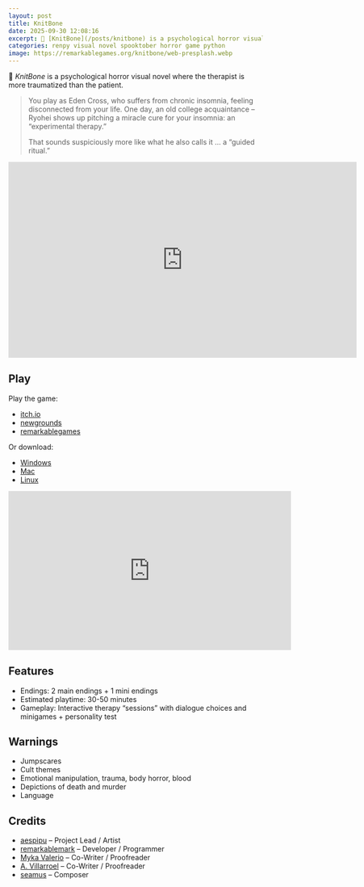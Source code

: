 ```yaml
---
layout: post
title: KnitBone
date: 2025-09-30 12:08:16
excerpt: 🦴 [KnitBone](/posts/knitbone) is a psychological horror visual novel where the therapist is more traumatized than the patient.
categories: renpy visual novel spooktober horror game python
image: https://remarkablegames.org/knitbone/web-presplash.webp
---
```


🦴 _KnitBone_ is a psychological horror visual novel where the therapist is more traumatized than the patient.

> You play as Eden Cross, who suffers from chronic insomnia, feeling disconnected from your life. One day, an old college acquaintance – Ryohei shows up pitching a miracle cure for your insomnia: an “experimental therapy.”
>
> That sounds suspiciously more like what he also calls it ... a “guided ritual.”

<iframe src="https://remarkablegames.org/knitbone/" frameBorder="0" width="690" height="388" style="display: block; margin: 0 auto;"></iframe>

## Play

Play the game:

- [itch.io](https://remarkablegames.itch.io/knitbone)
- [newgrounds](https://www.newgrounds.com/portal/view/1003853)
- [remarkablegames](https://remarkablegames.org/knitbone)

Or download:

- [Windows](https://github.com/remarkablegames/knitbone/releases/latest/download/win.zip)
- [Mac](https://github.com/remarkablegames/knitbone/releases/latest/download/mac.zip)
- [Linux](https://github.com/remarkablegames/knitbone/releases/latest/download/pc.zip)

<iframe width="560" height="315" src="https://www.youtube.com/embed/pr6leS3s8cU?si=UEgT5Ddq3ulGjedb" title="YouTube video player" frameborder="0" allow="accelerometer; autoplay; clipboard-write; encrypted-media; gyroscope; picture-in-picture; web-share" referrerpolicy="strict-origin-when-cross-origin" allowfullscreen></iframe>

## Features

- Endings: 2 main endings + 1 mini endings
- Estimated playtime: 30-50 minutes
- Gameplay: Interactive therapy “sessions” with dialogue choices and minigames + personality test

## Warnings

- Jumpscares
- Cult themes
- Emotional manipulation, trauma, body horror, blood
- Depictions of death and murder
- Language

## Credits

- [aespipu](https://aespipu.itch.io/) – Project Lead / Artist
- [remarkablemark](https://github.com/remarkablemark) – Developer / Programmer
- [Myka Valerio](https://github.com/mizphawu) – Co-Writer / Proofreader
- [A. Villarroel](https://a-villarroel.itch.io/) – Co-Writer / Proofreader
- [seamus](https://seemvevo.itch.io/) – Composer
